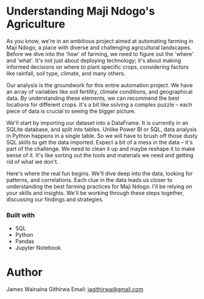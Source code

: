 # Understanding Maji Ndogo's Agriculture
As you know, we're in an ambitious project aimed at automating farming in Maji Ndogo, a place with diverse and challenging agricultural landscapes. Before we dive into the 'how' of farming, we need to figure out the 'where' and 'what'. It's not just about deploying technology; it's about making informed decisions on where to plant specific crops, considering factors like rainfall, soil type, climate, and many others.

Our analysis is the groundwork for this entire automation project. We have an array of variables like soil fertility, climate conditions, and geographical data. By understanding these elements, we can recommend the best locations for different crops. It's a bit like solving a complex puzzle – each piece of data is crucial to seeing the bigger picture.

We'll start by importing our dataset into a DataFrame. It is currently in an SQLite database, and split into tables. Unlike Power BI or SQL, data analysis in Python happens in a single table. So we will have to brush off those dusty SQL skills to get the data imported. Expect a bit of a mess in the data – it's part of the challenge. We need to clean it up and maybe reshape it to make sense of it. It's like sorting out the tools and materials we need and getting rid of what we don't.

Here's where the real fun begins. We'll dive deep into the data, looking for patterns, and correlations. Each clue in the data leads us closer to understanding the best farming practices for Maji Ndogo. I'll be relying on your skills and insights. We'll be working through these steps together, discussing our findings and strategies.


### Built with
- SQL
- Python
- Pandas
- Jupyter Notebook

# Author
James Wainaina Githirwa 
Email: jagithirwa@gmail.com
